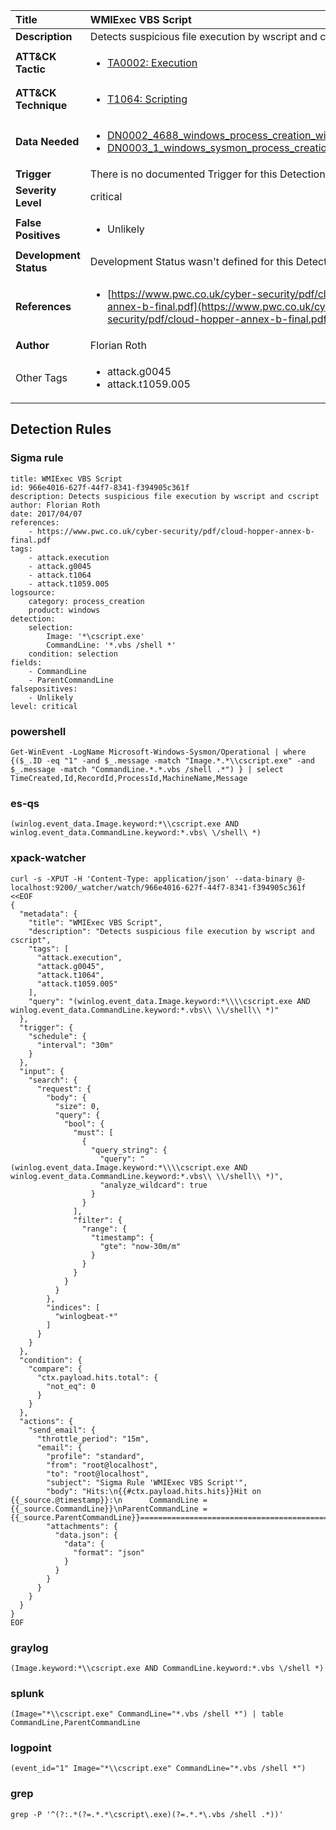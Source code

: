| Title                    | WMIExec VBS Script       |
|:-------------------------|:------------------|
| **Description**          | Detects suspicious file execution by wscript and cscript |
| **ATT&amp;CK Tactic**    |  <ul><li>[TA0002: Execution](https://attack.mitre.org/tactics/TA0002)</li></ul>  |
| **ATT&amp;CK Technique** | <ul><li>[T1064: Scripting](https://attack.mitre.org/techniques/T1064)</li></ul>  |
| **Data Needed**          | <ul><li>[DN0002_4688_windows_process_creation_with_commandline](../Data_Needed/DN0002_4688_windows_process_creation_with_commandline.md)</li><li>[DN0003_1_windows_sysmon_process_creation](../Data_Needed/DN0003_1_windows_sysmon_process_creation.md)</li></ul>  |
| **Trigger**              |  There is no documented Trigger for this Detection Rule yet  |
| **Severity Level**       | critical |
| **False Positives**      | <ul><li>Unlikely</li></ul>  |
| **Development Status**   |  Development Status wasn't defined for this Detection Rule yet  |
| **References**           | <ul><li>[https://www.pwc.co.uk/cyber-security/pdf/cloud-hopper-annex-b-final.pdf](https://www.pwc.co.uk/cyber-security/pdf/cloud-hopper-annex-b-final.pdf)</li></ul>  |
| **Author**               | Florian Roth |
| Other Tags           | <ul><li>attack.g0045</li><li>attack.t1059.005</li></ul> | 

## Detection Rules

### Sigma rule

```
title: WMIExec VBS Script
id: 966e4016-627f-44f7-8341-f394905c361f
description: Detects suspicious file execution by wscript and cscript
author: Florian Roth
date: 2017/04/07
references:
    - https://www.pwc.co.uk/cyber-security/pdf/cloud-hopper-annex-b-final.pdf
tags:
    - attack.execution
    - attack.g0045
    - attack.t1064
    - attack.t1059.005
logsource:
    category: process_creation
    product: windows
detection:
    selection:
        Image: '*\cscript.exe'
        CommandLine: '*.vbs /shell *'
    condition: selection
fields:
    - CommandLine
    - ParentCommandLine
falsepositives:
    - Unlikely
level: critical

```





### powershell
    
```
Get-WinEvent -LogName Microsoft-Windows-Sysmon/Operational | where {($_.ID -eq "1" -and $_.message -match "Image.*.*\\cscript.exe" -and $_.message -match "CommandLine.*.*.vbs /shell .*") } | select TimeCreated,Id,RecordId,ProcessId,MachineName,Message
```


### es-qs
    
```
(winlog.event_data.Image.keyword:*\\cscript.exe AND winlog.event_data.CommandLine.keyword:*.vbs\ \/shell\ *)
```


### xpack-watcher
    
```
curl -s -XPUT -H 'Content-Type: application/json' --data-binary @- localhost:9200/_watcher/watch/966e4016-627f-44f7-8341-f394905c361f <<EOF
{
  "metadata": {
    "title": "WMIExec VBS Script",
    "description": "Detects suspicious file execution by wscript and cscript",
    "tags": [
      "attack.execution",
      "attack.g0045",
      "attack.t1064",
      "attack.t1059.005"
    ],
    "query": "(winlog.event_data.Image.keyword:*\\\\cscript.exe AND winlog.event_data.CommandLine.keyword:*.vbs\\ \\/shell\\ *)"
  },
  "trigger": {
    "schedule": {
      "interval": "30m"
    }
  },
  "input": {
    "search": {
      "request": {
        "body": {
          "size": 0,
          "query": {
            "bool": {
              "must": [
                {
                  "query_string": {
                    "query": "(winlog.event_data.Image.keyword:*\\\\cscript.exe AND winlog.event_data.CommandLine.keyword:*.vbs\\ \\/shell\\ *)",
                    "analyze_wildcard": true
                  }
                }
              ],
              "filter": {
                "range": {
                  "timestamp": {
                    "gte": "now-30m/m"
                  }
                }
              }
            }
          }
        },
        "indices": [
          "winlogbeat-*"
        ]
      }
    }
  },
  "condition": {
    "compare": {
      "ctx.payload.hits.total": {
        "not_eq": 0
      }
    }
  },
  "actions": {
    "send_email": {
      "throttle_period": "15m",
      "email": {
        "profile": "standard",
        "from": "root@localhost",
        "to": "root@localhost",
        "subject": "Sigma Rule 'WMIExec VBS Script'",
        "body": "Hits:\n{{#ctx.payload.hits.hits}}Hit on {{_source.@timestamp}}:\n      CommandLine = {{_source.CommandLine}}\nParentCommandLine = {{_source.ParentCommandLine}}================================================================================\n{{/ctx.payload.hits.hits}}",
        "attachments": {
          "data.json": {
            "data": {
              "format": "json"
            }
          }
        }
      }
    }
  }
}
EOF

```


### graylog
    
```
(Image.keyword:*\\cscript.exe AND CommandLine.keyword:*.vbs \/shell *)
```


### splunk
    
```
(Image="*\\cscript.exe" CommandLine="*.vbs /shell *") | table CommandLine,ParentCommandLine
```


### logpoint
    
```
(event_id="1" Image="*\\cscript.exe" CommandLine="*.vbs /shell *")
```


### grep
    
```
grep -P '^(?:.*(?=.*.*\cscript\.exe)(?=.*.*\.vbs /shell .*))'
```



